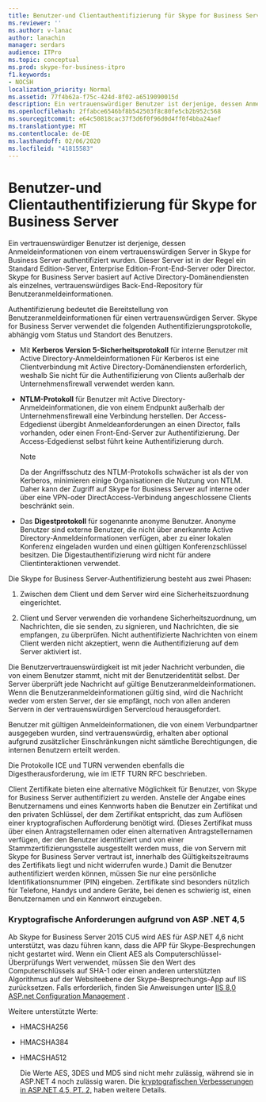 ```yaml
---
title: Benutzer-und Clientauthentifizierung für Skype for Business Server
ms.reviewer: ''
ms.author: v-lanac
author: lanachin
manager: serdars
audience: ITPro
ms.topic: conceptual
ms.prod: skype-for-business-itpro
f1.keywords:
- NOCSH
localization_priority: Normal
ms.assetid: 77f4b62a-f75c-424d-8f02-a6519090015d
description: Ein vertrauenswürdiger Benutzer ist derjenige, dessen Anmeldeinformationen von einem vertrauenswürdigen Server in Skype for Business Server authentifiziert wurden. Dieser Server ist in der Regel ein Standard Edition-Server, Enterprise Edition-Front-End-Server oder Director. Skype for Business Server basiert auf Active Directory-Domänendiensten als einzelnes, vertrauenswürdiges Back-End-Repository für Benutzeranmeldeinformationen.
ms.openlocfilehash: 2ffabce6546bf8b542503f8c80fe5cb2b952c568
ms.sourcegitcommit: e64c50818cac37f3d6f0f96d0d4ff0f4bba24aef
ms.translationtype: MT
ms.contentlocale: de-DE
ms.lasthandoff: 02/06/2020
ms.locfileid: "41815583"
---
```

# <a name="user-and-client-authentication-for-skype-for-business-server"></a>Benutzer-und Clientauthentifizierung für Skype for Business Server
 
Ein vertrauenswürdiger Benutzer ist derjenige, dessen Anmeldeinformationen von einem vertrauenswürdigen Server in Skype for Business Server authentifiziert wurden. Dieser Server ist in der Regel ein Standard Edition-Server, Enterprise Edition-Front-End-Server oder Director. Skype for Business Server basiert auf Active Directory-Domänendiensten als einzelnes, vertrauenswürdiges Back-End-Repository für Benutzeranmeldeinformationen.
  
Authentifizierung bedeutet die Bereitstellung von Benutzeranmeldeinformationen für einen vertrauenswürdigen Server. Skype for Business Server verwendet die folgenden Authentifizierungsprotokolle, abhängig vom Status und Standort des Benutzers.
  
- Mit **Kerberos Version 5-Sicherheitsprotokoll** für interne Benutzer mit Active Directory-Anmeldeinformationen Für Kerberos ist eine Clientverbindung mit Active Directory-Domänendiensten erforderlich, weshalb Sie nicht für die Authentifizierung von Clients außerhalb der Unternehmensfirewall verwendet werden kann.
    
- **NTLM-Protokoll** für Benutzer mit Active Directory-Anmeldeinformationen, die von einem Endpunkt außerhalb der Unternehmensfirewall eine Verbindung herstellen. Der Access-Edgedienst übergibt Anmeldeanforderungen an einen Director, falls vorhanden, oder einen Front-End-Server zur Authentifizierung. Der Access-Edgedienst selbst führt keine Authentifizierung durch.
    
    > [!NOTE]
    > Da der Angriffsschutz des NTLM-Protokolls schwächer ist als der von Kerberos, minimieren einige Organisationen die Nutzung von NTLM. Daher kann der Zugriff auf Skype for Business Server auf interne oder über eine VPN-oder DirectAccess-Verbindung angeschlossene Clients beschränkt sein. 
  
- Das **Digestprotokoll** für sogenannte anonyme Benutzer. Anonyme Benutzer sind externe Benutzer, die nicht über anerkannte Active Directory-Anmeldeinformationen verfügen, aber zu einer lokalen Konferenz eingeladen wurden und einen gültigen Konferenzschlüssel besitzen. Die Digestauthentifizierung wird nicht für andere Clientinteraktionen verwendet.
    
Die Skype for Business Server-Authentifizierung besteht aus zwei Phasen:
  
1. Zwischen dem Client und dem Server wird eine Sicherheitszuordnung eingerichtet.
    
2. Client und Server verwenden die vorhandene Sicherheitszuordnung, um Nachrichten, die sie senden, zu signieren, und Nachrichten, die sie empfangen, zu überprüfen. Nicht authentifizierte Nachrichten von einem Client werden nicht akzeptiert, wenn die Authentifizierung auf dem Server aktiviert ist.
    
Die Benutzervertrauenswürdigkeit ist mit jeder Nachricht verbunden, die von einem Benutzer stammt, nicht mit der Benutzeridentität selbst. Der Server überprüft jede Nachricht auf gültige Benutzeranmeldeinformationen. Wenn die Benutzeranmeldeinformationen gültig sind, wird die Nachricht weder vom ersten Server, der sie empfängt, noch von allen anderen Servern in der vertrauenswürdigen Servercloud herausgefordert.
  
Benutzer mit gültigen Anmeldeinformationen, die von einem Verbundpartner ausgegeben wurden, sind vertrauenswürdig, erhalten aber optional aufgrund zusätzlicher Einschränkungen nicht sämtliche Berechtigungen, die internen Benutzern erteilt werden.
  
Die Protokolle ICE und TURN verwenden ebenfalls die Digestherausforderung, wie im IETF TURN RFC beschrieben.
  
Client Zertifikate bieten eine alternative Möglichkeit für Benutzer, von Skype for Business Server authentifiziert zu werden. Anstelle der Angabe eines Benutzernamens und eines Kennworts haben die Benutzer ein Zertifikat und den privaten Schlüssel, der dem Zertifikat entspricht, das zum Auflösen einer kryptografischen Aufforderung benötigt wird. (Dieses Zertifikat muss über einen Antragstellernamen oder einen alternativen Antragstellernamen verfügen, der den Benutzer identifiziert und von einer Stammzertifizierungsstelle ausgestellt werden muss, die von Servern mit Skype for Business Server vertraut ist, innerhalb des Gültigkeitszeitraums des Zertifikats liegt und nicht widerrufen wurde.) Damit die Benutzer authentifiziert werden können, müssen Sie nur eine persönliche Identifikationsnummer (PIN) eingeben. Zertifikate sind besonders nützlich für Telefone, Handys und andere Geräte, bei denen es schwierig ist, einen Benutzernamen und ein Kennwort einzugeben.
  
### <a name="cryptographic-requirements-due-to-asp-net-45"></a>Kryptografische Anforderungen aufgrund von ASP .NET 4,5 

Ab Skype for Business Server 2015 CU5 wird AES für ASP.NET 4,6 nicht unterstützt, was dazu führen kann, dass die APP für Skype-Besprechungen nicht gestartet wird. Wenn ein Client AES als Computerschlüssel-Überprüfungs Wert verwendet, müssen Sie den Wert des Computerschlüssels auf SHA-1 oder einen anderen unterstützten Algorithmus auf der Websiteebene der Skype-Besprechungs-App auf IIS zurücksetzen. Falls erforderlich, finden Sie Anweisungen unter [IIS 8,0 ASP.net Configuration Management](https://docs.microsoft.com/iis/get-started/whats-new-in-iis-8/iis-80-aspnet-configuration-management) .
  
Weitere unterstützte Werte:
  
- HMACSHA256
    
- HMACSHA384
    
- HMACSHA512
    
  Die Werte AES, 3DES und MD5 sind nicht mehr zulässig, während sie in ASP.NET 4 noch zulässig waren. Die [kryptografischen Verbesserungen in ASP.NET 4,5, PT. 2,](https://blogs.msdn.microsoft.com/webdev/2012/10/23/cryptographic-improvements-in-asp-net-4-5-pt-2/) haben weitere Details.
  
